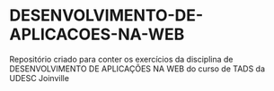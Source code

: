 # DESENVOLVIMENTO-DE-APLICACOES-NA-WEB
Repositório criado para conter os exercícios da disciplina de DESENVOLVIMENTO DE APLICAÇÕES NA WEB do curso de TADS da UDESC Joinville
